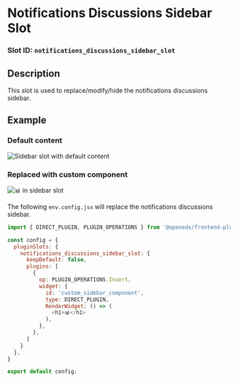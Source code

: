 # Notifications Discussions Sidebar Slot

### Slot ID: `notifications_discussions_sidebar_slot`

## Description

This slot is used to replace/modify/hide the notifications discussions sidebar.

## Example

### Default content
![Sidebar slot with default content](./screenshot_default.png)

### Replaced with custom component
![📊 in sidebar slot](./screenshot_custom.png)

The following `env.config.jsx` will replace the notifications discussions sidebar.

```js
import { DIRECT_PLUGIN, PLUGIN_OPERATIONS } from '@openedx/frontend-plugin-framework';

const config = {
  pluginSlots: {
    notifications_discussions_sidebar_slot: {
      keepDefault: false,
      plugins: [
        {
          op: PLUGIN_OPERATIONS.Insert,
          widget: {
            id: 'custom_sidebar_component',
            type: DIRECT_PLUGIN,
            RenderWidget: () => (
              <h1>📊</h1>
            ),
          },
        },
      ]
    }
  },
}

export default config;
```
